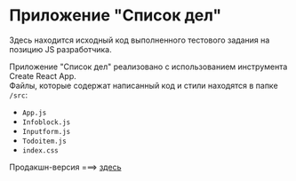 # Приложение "Список дел"  
Здесь находится исходный код выполненного тестового задания на позицию JS разработчика.  
             
Приложение "Список дел" реализовано с использованием инструмента Create React App.  
Файлы, которые содержат написанный код и стили находятся в папке `/src`: 
* `App.js`
* `Infoblock.js`
* `Inputform.js`
* `Todoitem.js`
* `index.css`

Продакшн-версия ===> [здесь](https://srgmkv.github.io/todo-production/)
